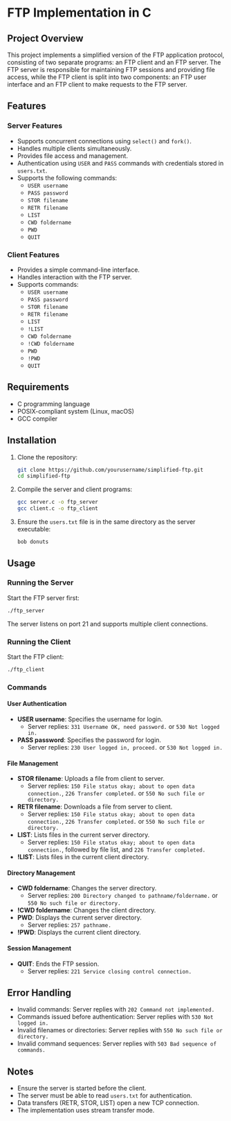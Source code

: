 # FTP Implementation in C

## Project Overview

This project implements a simplified version of the FTP application protocol, consisting of two separate programs: an FTP client and an FTP server. The FTP server is responsible for maintaining FTP sessions and providing file access, while the FTP client is split into two components: an FTP user interface and an FTP client to make requests to the FTP server.

## Features

### Server Features
- Supports concurrent connections using `select()` and `fork()`.
- Handles multiple clients simultaneously.
- Provides file access and management.
- Authentication using `USER` and `PASS` commands with credentials stored in `users.txt`.
- Supports the following commands:
  - `USER username`
  - `PASS password`
  - `STOR filename`
  - `RETR filename`
  - `LIST`
  - `CWD foldername`
  - `PWD`
  - `QUIT`

### Client Features
- Provides a simple command-line interface.
- Handles interaction with the FTP server.
- Supports commands:
  - `USER username`
  - `PASS password`
  - `STOR filename`
  - `RETR filename`
  - `LIST`
  - `!LIST`
  - `CWD foldername`
  - `!CWD foldername`
  - `PWD`
  - `!PWD`
  - `QUIT`

## Requirements

- C programming language
- POSIX-compliant system (Linux, macOS)
- GCC compiler

## Installation

1. Clone the repository:
    ```bash
    git clone https://github.com/yourusername/simplified-ftp.git
    cd simplified-ftp
    ```

2. Compile the server and client programs:
    ```bash
    gcc server.c -o ftp_server
    gcc client.c -o ftp_client
    ```

3. Ensure the `users.txt` file is in the same directory as the server executable:
    ```text
    bob donuts
    ```

## Usage

### Running the Server
Start the FTP server first:
```bash
./ftp_server
```
The server listens on port 21 and supports multiple client connections.

### Running the Client
Start the FTP client:
```bash
./ftp_client
```

### Commands

#### User Authentication
- **USER username**: Specifies the username for login.
  - Server replies: `331 Username OK, need password.` or `530 Not logged in.`
- **PASS password**: Specifies the password for login.
  - Server replies: `230 User logged in, proceed.` or `530 Not logged in.`

#### File Management
- **STOR filename**: Uploads a file from client to server.
  - Server replies: `150 File status okay; about to open data connection.`, `226 Transfer completed.` or `550 No such file or directory.`
- **RETR filename**: Downloads a file from server to client.
  - Server replies: `150 File status okay; about to open data connection.`, `226 Transfer completed.` or `550 No such file or directory.`
- **LIST**: Lists files in the current server directory.
  - Server replies: `150 File status okay; about to open data connection.`, followed by file list, and `226 Transfer completed.`
- **!LIST**: Lists files in the current client directory.

#### Directory Management
- **CWD foldername**: Changes the server directory.
  - Server replies: `200 Directory changed to pathname/foldername.` or `550 No such file or directory.`
- **!CWD foldername**: Changes the client directory.
- **PWD**: Displays the current server directory.
  - Server replies: `257 pathname.`
- **!PWD**: Displays the current client directory.

#### Session Management
- **QUIT**: Ends the FTP session.
  - Server replies: `221 Service closing control connection.`

## Error Handling
- Invalid commands: Server replies with `202 Command not implemented.`
- Commands issued before authentication: Server replies with `530 Not logged in.`
- Invalid filenames or directories: Server replies with `550 No such file or directory.`
- Invalid command sequences: Server replies with `503 Bad sequence of commands.`

## Notes
- Ensure the server is started before the client.
- The server must be able to read `users.txt` for authentication.
- Data transfers (RETR, STOR, LIST) open a new TCP connection.
- The implementation uses stream transfer mode.